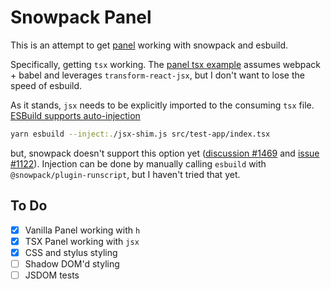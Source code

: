 # Snowpack Panel

This is an attempt to get [panel](https://github.com/mixpanel/panel/) working with snowpack and esbuild.

Specifically, getting `tsx` working. The [panel tsx example](https://github.com/mixpanel/panel/tree/master/examples/jsx) assumes webpack + babel and leverages `transform-react-jsx`, but I don't want to lose the speed of esbuild.

As it stands, `jsx` needs to be explicitly imported to the consuming `tsx` file. [ESBuild supports auto-injection](https://esbuild.github.io/api/#inject)

```sh
yarn esbuild --inject:./jsx-shim.js src/test-app/index.tsx
```

but, snowpack doesn't support this option yet ([discussion #1469](https://github.com/snowpackjs/snowpack/discussions/1469) and [issue #1122](https://github.com/snowpackjs/snowpack/issues/1122)). Injection can be done by manually calling `esbuild` with `@snowpack/plugin-runscript`, but I haven't tried that yet.

## To Do

- [x] Vanilla Panel working with `h`
- [x] TSX Panel working with `jsx`
- [x] CSS and stylus styling
- [ ] Shadow DOM'd styling
- [ ] JSDOM tests
